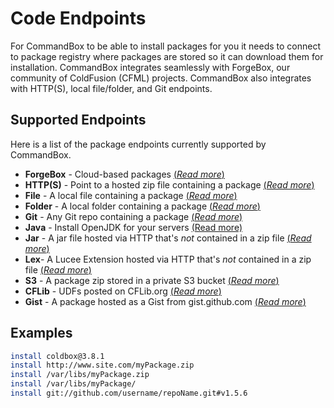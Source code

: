 # Code Endpoints

For CommandBox to be able to install packages for you it needs to connect to package registry where packages are stored so it can download them for installation. CommandBox integrates seamlessly with ForgeBox, our community of ColdFusion (CFML) projects. CommandBox also integrates with HTTP(S), local file/folder, and Git endpoints.

## Supported Endpoints

Here is a list of the package endpoints currently supported by CommandBox.

* **ForgeBox** - Cloud-based packages [(_Read more_)](forgebox.md)
* **HTTP(S)** - Point to a hosted zip file containing a package  [(_Read more_)](http-s.md)
* **File**  - A local file containing a package [(_Read more_)](file.md)
* **Folder** - A local folder containing a package [(_Read more_)](folder.md)
* **Git** - Any Git repo containing a package [(_Read more_)](git.md)
* **Java** - Install OpenJDK for your servers [(Read more)](java.md)
* **Jar** - A jar file hosted via HTTP that's _not_ contained in a zip file [(_Read more_)](jar-via-http.md)
* **Lex**- A Lucee Extension hosted via HTTP that's _not_ contained in a zip file [(_Read more_)](lex-via-http.md)
* **S3** - A package zip stored in a private S3 bucket [(_Read more_)](s3.md)
* **CFLib** - UDFs posted on CFLib.org [(_Read more_)](cflib.md)
* **Gist** - A package hosted as a Gist from gist.github.com  [(_Read more_)](gist.md)

## Examples

```bash
install coldbox@3.8.1
install http://www.site.com/myPackage.zip
install /var/libs/myPackage.zip
install /var/libs/myPackage/
install git://github.com/username/repoName.git#v1.5.6
```
